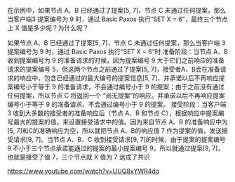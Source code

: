 在示例中，如果节点 A、B 已经通过了提案[5, 7]，节点 C 未通过任何提案，那么当客户端3 提案编号为 9 时，通过 Basic Paxos 执行“SET X = 6”，最终三个节点上 X 值是多少呢？为什么呢？

如果节点 A、B 已经通过了提案[5, 7]，节点 C 未通过任何提案，那么当客户端 3 提案编号为 9 时，通过 Basic Paxos 执行“SET X = 6”时
准备阶段：当节点 A、B 收到提案编号为 9 的准备请求的时候，因为提案编号 9 大于它们之前响应的准备请求的提案编号 5，但这两个节点之前通过了提案[5, 7]，接受者A、B会在准备请求的响应中，包含已经通过的最大编号的提案信息[5, 7]，并承诺以后不再响应提案编号小于等于 9 的准备请求，不会通过编号小于 9 的提案；由于之前没有通过任何提案，所以节点 C 将返回一个 “尚无提案”的响应。并承诺以后不再响应提案编号小于等于 9 的准备请求，不会通过编号小于 9 的提案。
接受阶段：当客户端 3 收到大多数的接受者的准备响应后（节点 A、B 和节点 C），根据响应中提案编号最大的提案的值，来设置接受请求中的值。因为来自节点 A、B 的准备响应中为[5, 7]和C的准确响应为空，所以就把节点 A、B的响应值 7 作为提案的值，发送接受请求[9, 7]。当节点 A、B、C 收到接受请求[9, 7]的时候，由于提案的提案编号 9 不小于三个节点承诺能通过的提案的最小提案编号 9，所以就通过提案[9, 7]，也就是接受了值 7，三个节点就 X 值为 7 达成了共识



https://www.youtube.com/watch?v=UUQ8xYWR4do 